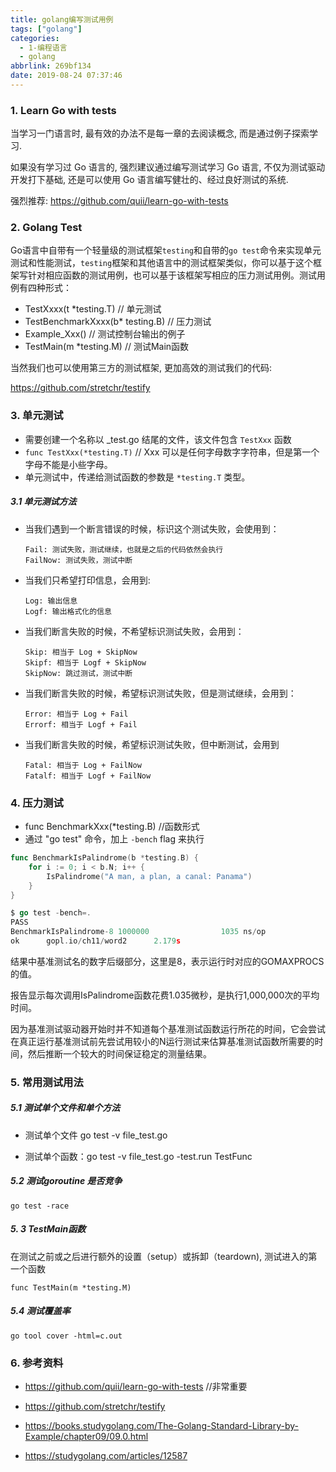 ```yaml
---
title: golang编写测试用例
tags: ["golang"]
categories:
  - 1-编程语言
  - golang
abbrlink: 269bf134
date: 2019-08-24 07:37:46
---
```




### 1. Learn Go with tests

当学习一门语言时, 最有效的办法不是每一章的去阅读概念, 而是通过例子探索学习.

如果没有学习过 Go 语言的, 强烈建议通过编写测试学习 Go 语言, 不仅为测试驱动开发打下基础, 还是可以使用 Go 语言编写健壮的、经过良好测试的系统.

强烈推荐: https://github.com/quii/learn-go-with-tests

<!-- more -->



### 2. Golang Test

Go语言中自带有一个轻量级的测试框架`testing`和自带的`go test`命令来实现单元测试和性能测试，`testing`框架和其他语言中的测试框架类似，你可以基于这个框架写针对相应函数的测试用例，也可以基于该框架写相应的压力测试用例。测试用例有四种形式： 

+ TestXxxx(t *testing.T) // 单元测试
+ TestBenchmarkXxxx(b* testing.B) // 压力测试
+ Example_Xxx() // 测试控制台输出的例子 
+ TestMain(m *testing.M) // 测试Main函数

当然我们也可以使用第三方的测试框架, 更加高效的测试我们的代码:

https://github.com/stretchr/testify



###  3. 单元测试


+ 需要创建一个名称以 _test.go 结尾的文件，该文件包含 `TestXxx` 函数
+ `func TestXxx(*testing.T)`   // Xxx 可以是任何字母数字字符串，但是第一个字母不能是小些字母。
+ 单元测试中，传递给测试函数的参数是 `*testing.T` 类型。



##### 3.1 单元测试方法

+ 当我们遇到一个断言错误的时候，标识这个测试失败，会使用到：

  ```
  Fail: 测试失败，测试继续，也就是之后的代码依然会执行
  FailNow: 测试失败，测试中断
  ```

+ 当我们只希望打印信息，会用到:

  ```
  Log: 输出信息
  Logf: 输出格式化的信息
  ```

+ 当我们断言失败的时候，不希望标识测试失败，会用到：

  ```
  Skip: 相当于 Log + SkipNow
  Skipf: 相当于 Logf + SkipNow
  SkipNow: 跳过测试，测试中断
  ```

+ 当我们断言失败的时候，希望标识测试失败，但是测试继续，会用到：

  ```
  Error: 相当于 Log + Fail
  Errorf: 相当于 Logf + Fail
  ```

+ 当我们断言失败的时候，希望标识测试失败，但中断测试，会用到

  ```
  Fatal: 相当于 Log + FailNow
  Fatalf: 相当于 Logf + FailNow
  ```

  

### 4.  压力测试

+ func BenchmarkXxx(*testing.B)  //函数形式
+ 通过 "go test" 命令，加上 `-bench` flag 来执行

```go
func BenchmarkIsPalindrome(b *testing.B) {
	for i := 0; i < b.N; i++ {
		IsPalindrome("A man, a plan, a canal: Panama")
	}
}

$ go test -bench=.
PASS
BenchmarkIsPalindrome-8 1000000                1035 ns/op
ok      gopl.io/ch11/word2      2.179s
```

结果中基准测试名的数字后缀部分，这里是8，表示运行时对应的GOMAXPROCS的值。

报告显示每次调用IsPalindrome函数花费1.035微秒，是执行1,000,000次的平均时间。

因为基准测试驱动器开始时并不知道每个基准测试函数运行所花的时间，它会尝试在真正运行基准测试前先尝试用较小的N运行测试来估算基准测试函数所需要的时间，然后推断一个较大的时间保证稳定的测量结果。



### 5. 常用测试用法

##### 5.1 测试单个文件和单个方法

+ 测试单个文件 go test -v  file_test.go

+ 测试单个函数：go test -v file_test.go -test.run TestFunc

##### 5.2 测试goroutine 是否竞争

```
go test -race
```

##### 5. 3 TestMain函数

在测试之前或之后进行额外的设置（setup）或拆卸（teardown), 测试进入的第一个函数

```
func TestMain(m *testing.M)
```

##### 5.4 测试覆盖率

```
go tool cover -html=c.out
```



### 6. 参考资料

+ https://github.com/quii/learn-go-with-tests  //非常重要
+ https://github.com/stretchr/testify

+ https://books.studygolang.com/The-Golang-Standard-Library-by-Example/chapter09/09.0.html

+ https://studygolang.com/articles/12587

